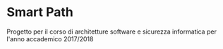 # Smart Path

Progetto per il corso di architetture software e sicurezza informatica per l'anno accademico 2017/2018
